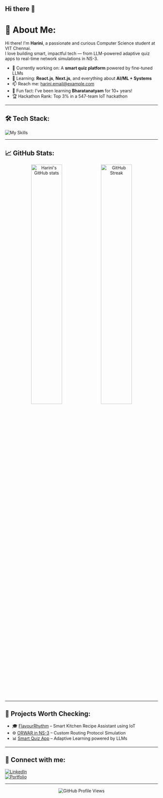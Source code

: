 ## Hi there 👋

<!--
**Harini-win/Harini-win** is a ✨ _special_ ✨ repository because its `README.md` (this file) appears on your GitHub profile.

Here are some ideas to get you started:

- 🔭 I’m currently working on ...
- 🌱 I’m currently learning ...
- 👯 I’m looking to collaborate on ...
- 🤔 I’m looking for help with ...
- 💬 Ask me about ...
- 📫 How to reach me: ...
- 😄 Pronouns: ...
- ⚡ Fun fact: ...
-->
# 💫 About Me:
Hi there! I'm **Harini**, a passionate and curious Computer Science student at VIT Chennai.  
I love building smart, impactful tech — from LLM-powered adaptive quiz apps to real-time network simulations in NS-3.  

- 🔭 Currently working on: A **smart quiz platform** powered by fine-tuned LLMs  
- 🌱 Learning: **React.js**, **Next.js**, and everything about **AI/ML + Systems**  
- 📫 Reach me: [harini.email@example.com](mailto:harini.email@example.com)  
- 🧠 Fun fact: I’ve been learning **Bharatanatyam** for 10+ years!  
- 🏆 Hackathon Rank: Top 3% in a 547-team IoT hackathon  

---

## 🛠️ Tech Stack:
![My Skills](https://skillicons.dev/icons?i=html,css,js,react,nextjs,tailwind,nodejs,python,c,cpp,java,git,github,vscode)

---

## 📈 GitHub Stats:
<p align="center">
  <img src="https://github-readme-stats.vercel.app/api?username=your-github-username&show_icons=true&theme=radical" alt="Harini's GitHub stats" width="45%"/>
  <img src="https://streak-stats.demolab.com/?user=your-github-username&theme=radical" alt="GitHub Streak" width="45%"/>
</p>

---

## 📌 Projects Worth Checking:
- 🎓 [FlavourRhythm](https://github.com/yourusername/flavourrhythm) – Smart Kitchen Recipe Assistant using IoT  
- ⚙️ [ORWAR in NS-3](https://github.com/yourusername/orwar-ns3) – Custom Routing Protocol Simulation  
- 📊 [Smart Quiz App](https://github.com/yourusername/smart-quiz) – Adaptive Learning powered by LLMs  

---

## 🔗 Connect with me:
[![LinkedIn](https://img.shields.io/badge/-LinkedIn-blue?logo=linkedin&logoColor=white&style=flat)](https://linkedin.com/in/your-link)  
[![Portfolio](https://img.shields.io/badge/-Portfolio-black?logo=vercel&style=flat)](https://your-portfolio-link.vercel.app)

---

<!-- Use this to add visitor count -->
<p align="center">
  <img src="https://komarev.com/ghpvc/?username=your-github-username&style=flat&color=blue" alt="GitHub Profile Views" />
</p>
